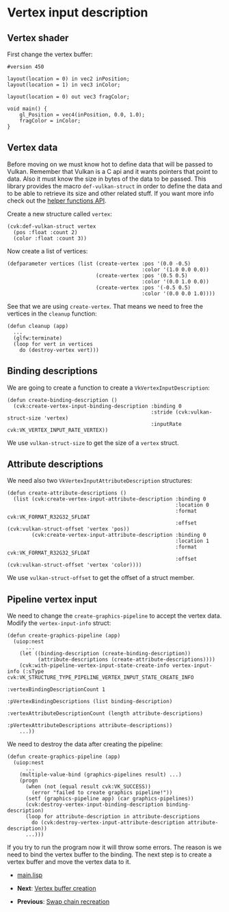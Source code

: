 
# Vertex input description

## Vertex shader

First change the vertex buffer:

```
#version 450

layout(location = 0) in vec2 inPosition;
layout(location = 1) in vec3 inColor;

layout(location = 0) out vec3 fragColor;

void main() {
    gl_Position = vec4(inPosition, 0.0, 1.0);
    fragColor = inColor;
}
```

## Vertex data

Before moving on we must know hot to define data that will be passed to Vulkan. Remember that Vulkan is a C api and it wants pointers that point to data. Also it must know the size in bytes of the data to be passed. This library provides the macro `def-vulkan-struct` in order to define the data and to be able to retrieve its size and other related stuff. If you want more info check out the [helper functions API](https://hectarea1996.github.io/common-vulkan/api/helper-functions#def-vulkan-struct.html).

Create a new structure called `vertex`:

```Lisp
(cvk:def-vulkan-struct vertex
  (pos :float :count 2)
  (color :float :count 3))
```

Now create a list of vertices:

```Lisp
(defparameter vertices (list (create-vertex :pos '(0.0 -0.5)
                                            :color '(1.0 0.0 0.0))
                             (create-vertex :pos '(0.5 0.5)
                                            :color '(0.0 1.0 0.0))
			                 (create-vertex :pos '(-0.5 0.5)
					                        :color '(0.0 0.0 1.0))))
```

See that we are using `create-vertex`. That means we need to free the vertices in the `cleanup` function:

```Lisp
(defun cleanup (app)
  ...
  (glfw:terminate)
  (loop for vert in vertices
	do (destroy-vertex vert)))
```

## Binding descriptions

We are going to create a function to create a `VkVertexInputDescription`:

```Lisp
(defun create-binding-description ()
  (cvk:create-vertex-input-binding-description :binding 0
					                           :stride (cvk:vulkan-struct-size 'vertex)
					                           :inputRate cvk:VK_VERTEX_INPUT_RATE_VERTEX))
```

We use `vulkan-struct-size` to get the size of a `vertex` struct.

## Attribute descriptions

We need also two `VkVertexInputAttributeDescription` structures:

```Lisp
(defun create-attribute-descriptions ()
  (list (cvk:create-vertex-input-attribute-description :binding 0
	                        					       :location 0
	                        					       :format cvk:VK_FORMAT_R32G32_SFLOAT
	                        					       :offset (cvk:vulkan-struct-offset 'vertex 'pos))
	    (cvk:create-vertex-input-attribute-description :binding 0
	                        					       :location 1
	                        					       :format cvk:VK_FORMAT_R32G32_SFLOAT
	                        					       :offset (cvk:vulkan-struct-offset 'vertex 'color))))
```

We use `vulkan-struct-offset` to get the offset of a struct member.

## Pipeline vertex input

We need to change the `create-graphics-pipeline` to accept the vertex data. Modify the `vertex-input-info` struct:

```Lisp
(defun create-graphics-pipeline (app)
  (uiop:nest
      ...
	(let ((binding-description (create-binding-description))
	      (attribute-descriptions (create-attribute-descriptions))))
    (cvk:with-pipeline-vertex-input-state-create-info vertex-input-info (:sType cvk:VK_STRUCTURE_TYPE_PIPELINE_VERTEX_INPUT_STATE_CREATE_INFO
									                                     :vertexBindingDescriptionCount 1
									                                     :pVertexBindingDescriptions (list binding-description)
									                                     :vertexAttributeDescriptionCount (length attribute-descriptions)
									                                     :pVertexAttributeDescriptions attribute-descriptions))
    ...))
```

We need to destroy the data after creating the pipeline:

```Lisp
(defun create-graphics-pipeline (app)
  (uiop:nest
      ...
    (multiple-value-bind (graphics-pipelines result) ...)
    (progn
      (when (not (equal result cvk:VK_SUCCESS))
	    (error "failed to create graphics pipeline!"))
      (setf (graphics-pipeline app) (car graphics-pipelines))
      (cvk:destroy-vertex-input-binding-description binding-description)
      (loop for attribute-description in attribute-descriptions
	    do (cvk:destroy-vertex-input-attribute-description attribute-description))
      ...)))
```
If you try to run the program now it will throw some errors. The reason is we need to bind the vertex buffer to the binding. The next step is to create a vertex buffer and move the vertex data to it.

* [main.lisp](https://github.com/Hectarea1996/common-vulkan-guide/blob/main/code-guide/vertex-input.lisp)

* **Next**: [Vertex buffer creation](https://hectarea1996.github.io/common-vulkan/guide/vertex-buffer.html)
* **Previous**: [Swap chain recreation](https://hectarea1996.github.io/common-vulkan/guide/swap-chain-recreation.html)
